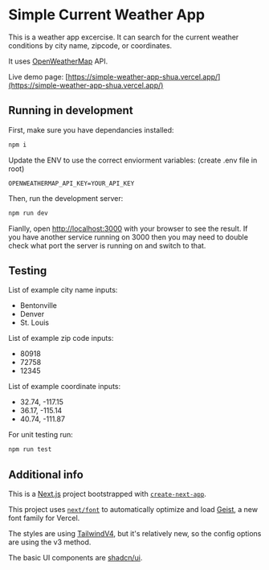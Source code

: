 # Simple Current Weather App

This is a weather app excercise. It can search for the current weather conditions by city name, zipcode, or coordinates.

It uses [OpenWeatherMap](https://openweathermap.org/api) API.

Live demo page: [https://simple-weather-app-shua.vercel.app/](https://simple-weather-app-shua.vercel.app/)

## Running in development

First, make sure you have dependancies installed:

```bash
npm i
```

Update the ENV to use the correct enviorment variables: (create .env file in root)

```env
OPENWEATHERMAP_API_KEY=YOUR_API_KEY
```

Then, run the development server:

```bash
npm run dev
```

Fianlly, open [http://localhost:3000](http://localhost:3000) with your browser to see the result. If you have another service running on 3000 then you may need to double check what port the server is running on and switch to that.

## Testing

List of example city name inputs:

* Bentonville
* Denver
* St. Louis

List of example zip code inputs:

* 80918
* 72758
* 12345

List of example coordinate inputs:

* 32.74, -117.15
* 36.17, -115.14
* 40.74, -111.87

For unit testing run:

```bash
npm run test
```

## Additional info

This is a [Next.js](https://nextjs.org) project bootstrapped with [`create-next-app`](https://nextjs.org/docs/app/api-reference/cli/create-next-app).

This project uses [`next/font`](https://nextjs.org/docs/app/building-your-application/optimizing/fonts) to automatically optimize and load [Geist](https://vercel.com/font), a new font family for Vercel.

The styles are using [TailwindV4](https://tailwindcss.com/), but it's relatively new, so the config options are using the v3 method.

The basic UI components are [shadcn/ui](https://ui.shadcn.com/).
